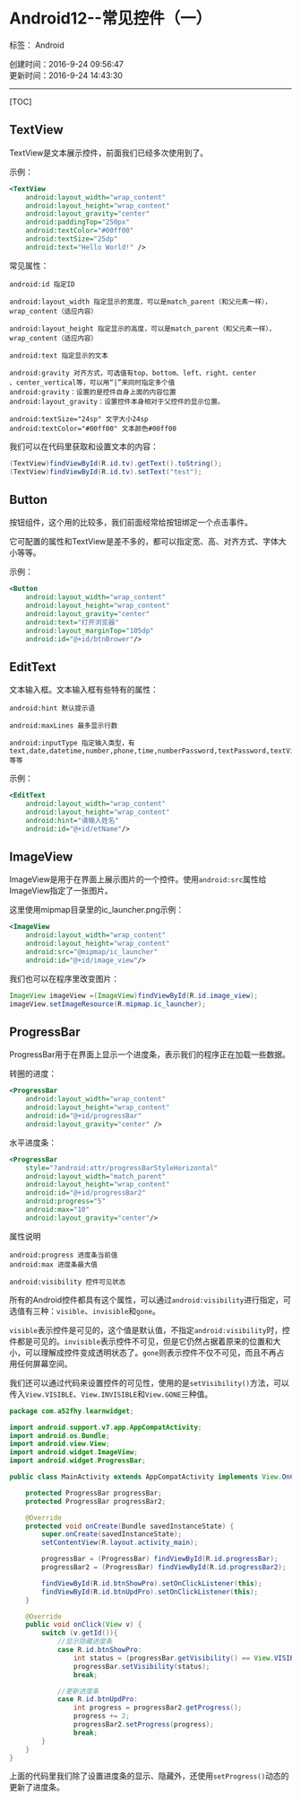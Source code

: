 # Android12--常见控件（一）

标签： Android

创建时间：2016-9-24 09:56:47  
更新时间：2016-9-24 14:43:30

---
[TOC]

## TextView
TextView是文本展示控件，前面我们已经多次使用到了。

示例：
``` xml
<TextView
    android:layout_width="wrap_content"
    android:layout_height="wrap_content"
    android:layout_gravity="center"
    android:paddingTop="250px"
    android:textColor="#00ff00"
    android:textSize="25dp"
    android:text="Hello World!" />
```

常见属性：
```
android:id 指定ID

android:layout_width 指定显示的宽度，可以是match_parent（和父元素一样），wrap_content（适应内容）

android:layout_height 指定显示的高度，可以是match_parent（和父元素一样），wrap_content（适应内容）

android:text 指定显示的文本

android:gravity 对齐方式，可选值有top、bottom、left、right、center
、center_vertical等，可以用“|”来同时指定多个值
android:gravity：设置的是控件自身上面的内容位置
android:layout_gravity：设置控件本身相对于父控件的显示位置。

android:textSize="24sp" 文字大小24sp
android:textColor="#00ff00" 文本颜色#00ff00 
```

我们可以在代码里获取和设置文本的内容：
``` java
(TextView)findViewById(R.id.tv).getText().toString();
(TextView)findViewById(R.id.tv).setText("test");
```

## Button
按钮组件，这个用的比较多，我们前面经常给按钮绑定一个点击事件。  

它可配置的属性和TextView是差不多的，都可以指定宽、高、对齐方式、字体大小等等。  

示例：  
``` xml
<Button
    android:layout_width="wrap_content"
    android:layout_height="wrap_content"
    android:layout_gravity="center"
    android:text="打开浏览器"
    android:layout_marginTop="105dp"
    android:id="@+id/btnBrower"/>
```

## EditText
文本输入框。文本输入框有些特有的属性：  
```
android:hint 默认提示语

android:maxLines 最多显示行数

android:inputType 指定输入类型，有text,date,datetime,number,phone,time,numberPassword,textPassword,textVisiblePassword,textEmailAddress,textUri等等
```

示例：
``` xml
<EditText
    android:layout_width="wrap_content"
    android:layout_height="wrap_content"
    android:hint="请输入姓名"
    android:id="@+id/etName"/>
```

## ImageView
ImageView是用于在界面上展示图片的一个控件。使用`android:src`属性给ImageView指定了一张图片。  

这里使用mipmap目录里的ic_launcher.png示例：
``` xml
<ImageView
    android:layout_width="wrap_content"
    android:layout_height="wrap_content"
    android:src="@mipmap/ic_launcher"
    android:id="@+id/image_view"/>
```

我们也可以在程序里改变图片：
``` java
ImageView imageView =(ImageView)findViewById(R.id.image_view);
imageView.setImageResource(R.mipmap.ic_launcher);
```

## ProgressBar
ProgressBar用于在界面上显示一个进度条，表示我们的程序正在加载一些数据。  

转圈的进度：
``` xml
<ProgressBar
    android:layout_width="wrap_content"
    android:layout_height="wrap_content"
    android:id="@+id/progressBar"
    android:layout_gravity="center" />
```

水平进度条：
``` xml
<ProgressBar
    style="?android:attr/progressBarStyleHorizontal"
    android:layout_width="match_parent"
    android:layout_height="wrap_content"
    android:id="@+id/progressBar2"
    android:progress="5"
    android:max="10"
    android:layout_gravity="center"/>
```

属性说明
```
android:progress 进度条当前值
android:max 进度条最大值

android:visibility 控件可见状态
```

所有的Android控件都具有这个属性，可以通过`android:visibility`进行指定，可选值有三种：`visible`、`invisible`和`gone`。  

`visible`表示控件是可见的，这个值是默认值，不指定`android:visibility`时，控件都是可见的。`invisible`表示控件不可见，但是它仍然占据着原来的位置和大小，可以理解成控件变成透明状态了。`gone`则表示控件不仅不可见，而且不再占用任何屏幕空间。  

我们还可以通过代码来设置控件的可见性，使用的是`setVisibility()`方法，可以传入`View.VISIBLE`、`View.INVISIBLE`和`View.GONE`三种值。  

``` java
package com.a52fhy.learnwidget;

import android.support.v7.app.AppCompatActivity;
import android.os.Bundle;
import android.view.View;
import android.widget.ImageView;
import android.widget.ProgressBar;

public class MainActivity extends AppCompatActivity implements View.OnClickListener {

    protected ProgressBar progressBar;
    protected ProgressBar progressBar2;

    @Override
    protected void onCreate(Bundle savedInstanceState) {
        super.onCreate(savedInstanceState);
        setContentView(R.layout.activity_main);

        progressBar = (ProgressBar) findViewById(R.id.progressBar);
        progressBar2 = (ProgressBar) findViewById(R.id.progressBar2);

        findViewById(R.id.btnShowPro).setOnClickListener(this);
        findViewById(R.id.btnUpdPro).setOnClickListener(this);
    }

    @Override
    public void onClick(View v) {
        switch (v.getId()){
            //显示隐藏进度条
            case R.id.btnShowPro:
                int status = (progressBar.getVisibility() == View.VISIBLE) ? View.INVISIBLE : View.VISIBLE;
                progressBar.setVisibility(status);
                break;

            //更新进度条
            case R.id.btnUpdPro:
                int progress = progressBar2.getProgress();
                progress += 2;
                progressBar2.setProgress(progress);
                break;
        }
    }
}

```

上面的代码里我们除了设置进度条的显示、隐藏外，还使用`setProgress()`动态的更新了进度条。  

